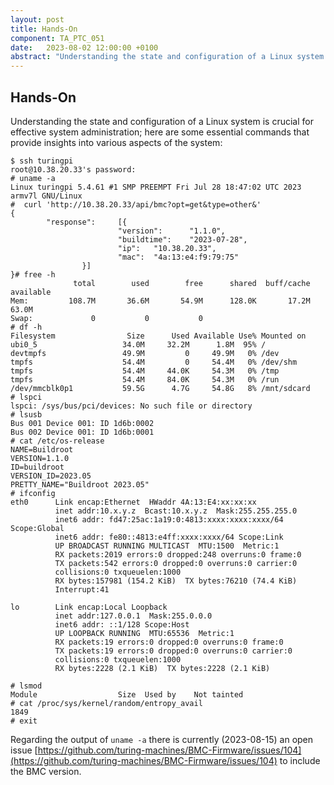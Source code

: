 ```yaml
---
layout: post
title: Hands-On
component: TA_PTC_051
date:   2023-08-02 12:00:00 +0100
abstract: "Understanding the state and configuration of a Linux system is crucial for effective system administration; here are some essential commands that provide insights into various aspects of the system"
---
```




## Hands-On

Understanding the state and configuration of a Linux system is crucial for effective system administration; here are some essential commands that provide insights into various aspects of the system:


```
$ ssh turingpi
root@10.38.20.33's password:
# uname -a
Linux turingpi 5.4.61 #1 SMP PREEMPT Fri Jul 28 18:47:02 UTC 2023 armv7l GNU/Linux
#  curl 'http://10.38.20.33/api/bmc?opt=get&type=other&'
{
        "response":     [{
                        "version":      "1.1.0",
                        "buildtime":    "2023-07-28",
                        "ip":   "10.38.20.33",
                        "mac":  "4a:13:e4:f9:79:75"
                }]
}# free -h
              total        used        free      shared  buff/cache   available
Mem:         108.7M       36.6M       54.9M      128.0K       17.2M       63.0M
Swap:             0           0           0
# df -h
Filesystem                Size      Used Available Use% Mounted on
ubi0_5                   34.0M     32.2M      1.8M  95% /
devtmpfs                 49.9M         0     49.9M   0% /dev
tmpfs                    54.4M         0     54.4M   0% /dev/shm
tmpfs                    54.4M     44.0K     54.3M   0% /tmp
tmpfs                    54.4M     84.0K     54.3M   0% /run
/dev/mmcblk0p1           59.5G      4.7G     54.8G   8% /mnt/sdcard
# lspci
lspci: /sys/bus/pci/devices: No such file or directory
# lsusb
Bus 001 Device 001: ID 1d6b:0002
Bus 002 Device 001: ID 1d6b:0001
# cat /etc/os-release
NAME=Buildroot
VERSION=1.1.0
ID=buildroot
VERSION_ID=2023.05
PRETTY_NAME="Buildroot 2023.05"
# ifconfig
eth0      Link encap:Ethernet  HWaddr 4A:13:E4:xx:xx:xx
          inet addr:10.x.y.z  Bcast:10.x.y.z  Mask:255.255.255.0
          inet6 addr: fd47:25ac:1a19:0:4813:xxxx:xxxx:xxxx/64 Scope:Global
          inet6 addr: fe80::4813:e4ff:xxxx:xxxx/64 Scope:Link
          UP BROADCAST RUNNING MULTICAST  MTU:1500  Metric:1
          RX packets:2019 errors:0 dropped:248 overruns:0 frame:0
          TX packets:542 errors:0 dropped:0 overruns:0 carrier:0
          collisions:0 txqueuelen:1000
          RX bytes:157981 (154.2 KiB)  TX bytes:76210 (74.4 KiB)
          Interrupt:41

lo        Link encap:Local Loopback
          inet addr:127.0.0.1  Mask:255.0.0.0
          inet6 addr: ::1/128 Scope:Host
          UP LOOPBACK RUNNING  MTU:65536  Metric:1
          RX packets:19 errors:0 dropped:0 overruns:0 frame:0
          TX packets:19 errors:0 dropped:0 overruns:0 carrier:0
          collisions:0 txqueuelen:1000
          RX bytes:2228 (2.1 KiB)  TX bytes:2228 (2.1 KiB)

# lsmod
Module                  Size  Used by    Not tainted
# cat /proc/sys/kernel/random/entropy_avail
1849
# exit
```

Regarding the output of `uname -a` there is currently (2023-08-15) an open issue [https://github.com/turing-machines/BMC-Firmware/issues/104](https://github.com/turing-machines/BMC-Firmware/issues/104) to include the BMC version.
